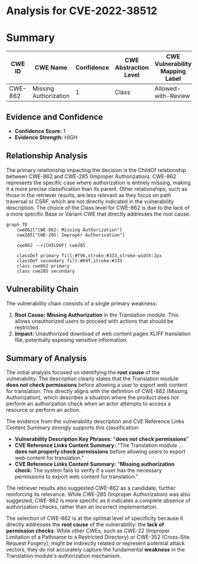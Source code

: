 # Analysis for CVE-2022-38512

# Summary
| CWE ID | CWE Name | Confidence | CWE Abstraction Level | CWE Vulnerability Mapping Label | CWE-Vulnerability Mapping Notes |
|---|---|---|---|---|---|
| CWE-862 | Missing Authorization | 1 | Class | Allowed-with-Review | Primary CWE |

## Evidence and Confidence

*   **Confidence Score:** 1
*   **Evidence Strength:** HIGH

## Relationship Analysis
The primary relationship impacting the decision is the ChildOf relationship between CWE-862 and CWE-285 (Improper Authorization). CWE-862 represents the specific case where authorization is entirely missing, making it a more precise classification than its parent. Other relationships, such as those in the retriever results, are less relevant as they focus on path traversal or CSRF, which are not directly indicated in the vulnerability description. The choice of the Class level for CWE-862 is due to the lack of a more specific Base or Variant CWE that directly addresses the root cause.

```mermaid
graph TD
    cwe862["CWE-862: Missing Authorization"]
    cwe285["CWE-285: Improper Authorization"]

    cwe862 -->|CHILDOF| cwe285

    classDef primary fill:#f96,stroke:#333,stroke-width:2px
    classDef secondary fill:#69f,stroke:#333
    class cwe862 primary
    class cwe285 secondary
```

## Vulnerability Chain
The vulnerability chain consists of a single primary weakness:
1.  **Root Cause:** **Missing Authorization** in the Translation module. This allows unauthorized users to proceed with actions that should be restricted.
2.  **Impact:** Unauthorized download of web content pages XLIFF translation file, potentially exposing sensitive information.

## Summary of Analysis
The initial analysis focused on identifying the **root cause** of the vulnerability. The description clearly states that the Translation module **does not check permissions** before allowing a user to export web content for translation. This directly aligns with the definition of CWE-862 (Missing Authorization), which describes a situation where the product does not perform an authorization check when an actor attempts to access a resource or perform an action.

The evidence from the vulnerability description and CVE Reference Links Content Summary strongly supports this classification:

*   **Vulnerability Description Key Phrases:** "**does not check permissions**"
*   **CVE Reference Links Content Summary:** "The Translation module ... **does not properly check permissions** before allowing users to export web content for translation."
*   **CVE Reference Links Content Summary:** "**Missing authorization check:** The system fails to verify if a user has the necessary permissions to export web content for translation."

The retriever results also suggested CWE-862 as a candidate, further reinforcing its relevance. While CWE-285 (Improper Authorization) was also suggested, CWE-862 is more specific as it indicates a complete absence of authorization checks, rather than an incorrect implementation.

The selection of CWE-862 is at the optimal level of specificity because it directly addresses the **root cause** of the vulnerability: the **lack of permission checks**. While other CWEs, such as CWE-22 (Improper Limitation of a Pathname to a Restricted Directory) or CWE-352 (Cross-Site Request Forgery), might be indirectly related or represent potential attack vectors, they do not accurately capture the fundamental **weakness** in the Translation module's authorization mechanism.